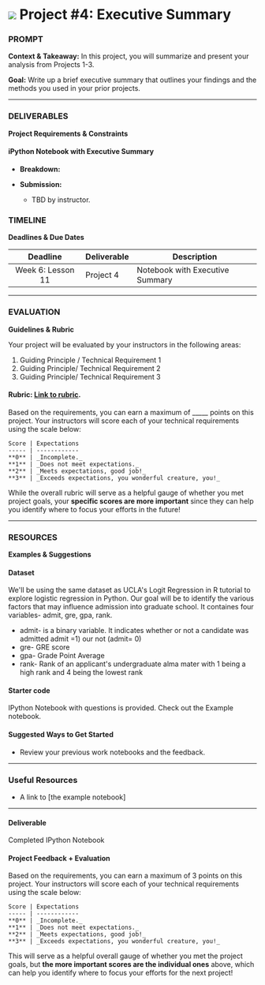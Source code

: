 # ![](https://ga-dash.s3.amazonaws.com/production/assets/logo-9f88ae6c9c3871690e33280fcf557f33.png) Project #4: Executive Summary

### PROMPT
**Context & Takeaway:**
In this project, you will summarize and present your analysis from Projects 1-3.

**Goal:** Write up a brief executive summary that outlines your findings and the methods you used in your prior projects.

---

### DELIVERABLES
**Project Requirements & Constraints**


#### iPython Notebook with Executive Summary
- **Breakdown:** 

- **Submission:**	
    - TBD by instructor. 

### TIMELINE
**Deadlines & Due Dates**

| Deadline | Deliverable| Description |
|:-:|---|---|
| Week 6: Lesson 11 | Project 4  | Notebook with Executive Summary   |

---

### EVALUATION
**Guidelines & Rubric** 

Your project will be evaluated by your instructors in the following areas:

1. Guiding Principle / Technical Requirement 1
2. Guiding Principle/ Technical Requirement 2
3. Guiding Principle/ Technical Requirement 3

#### Rubric: [Link to rubric](#). 

Based on the requirements, you can earn a maximum of _____ points on this project. Your instructors will score each of your technical requirements using the scale below:

    Score | Expectations
    ----- | ------------
    **0** | _Incomplete._
    **1** | _Does not meet expectations._
    **2** | _Meets expectations, good job!_
    **3** | _Exceeds expectations, you wonderful creature, you!_

While the overall rubric will serve as a helpful gauge of whether you met project goals, your __specific scores are more important__ since they can help you identify where to focus your efforts in the future!

---

### RESOURCES
**Examples & Suggestions**

#### Dataset  
We'll be using the same dataset as UCLA's Logit Regression in R tutorial to explore logistic regression in Python. Our goal will be to identify the various factors that may influence admission into graduate school. It containes four variables- admit, gre, gpa, rank.

- admit- is a binary variable. It indicates whether or not a candidate was admitted admit =1) our not (admit= 0)
- gre- GRE score
- gpa- Grade Point Average
- rank- Rank of an applicant's undergraduate alma mater with 1 being a high rank and 4 being the lowest rank

#### Starter code
IPython Notebook with questions is provided. Check out the Example notebook.

#### Suggested Ways to Get Started
- Review your previous work notebooks and the feedback.

---

### Useful Resources
- A link to [the example notebook]

---

#### Deliverable
Completed IPython Notebook

#### Project Feedback + Evaluation
Based on the requirements, you can earn a maximum of 3 points on this project. Your instructors will score each of your technical requirements using the scale below:

    Score | Expectations
    ----- | ------------
    **0** | _Incomplete._
    **1** | _Does not meet expectations._
    **2** | _Meets expectations, good job!_
    **3** | _Exceeds expectations, you wonderful creature, you!_

 This will serve as a helpful overall gauge of whether you met the project goals, but __the more important scores are the individual ones__ above, which can help you identify where to focus your efforts for the next project!
